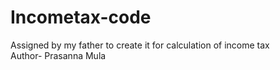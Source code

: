 # Incometax-code
Assigned by my father to create it for calculation of income tax
<br>
Author- Prasanna Mula 
